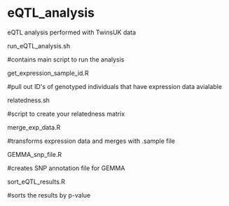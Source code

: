 # eQTL_analysis
eQTL analysis performed with TwinsUK data

run_eQTL_analysis.sh

#contains main script to run the analysis



get_expression_sample_id.R

#pull out ID's of genotyped individuals that have expression data avialable



relatedness.sh

#script to create your relatedness matrix



merge_exp_data.R

#transforms expression data and merges with .sample file 



GEMMA_snp_file.R

#creates SNP annotation file for GEMMA



sort_eQTL_results.R

#sorts the results by p-value

